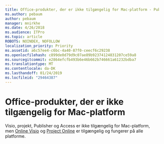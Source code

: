 ```yaml
---
title: Office-produkter, der er ikke tilgængelig for Mac-platform - Publisher
ms.author: pebaum
author: pebaum
manager: mnirkhe
ms.date: 4/26/2018
ms.audience: ITPro
ms.topic: article
ROBOTS: NOINDEX, NOFOLLOW
localization_priority: Priority
ms.assetid: a6c57ee4-c6bc-4a40-87f0-ceecf6c29238
ms.openlocfilehash: c899de0d79d9c07ae89b92374124831207ce59a8
ms.sourcegitcommit: e2864efcfb493b6e46b662b746661a61232bdba7
ms.translationtype: MT
ms.contentlocale: da-DK
ms.lasthandoff: 01/24/2019
ms.locfileid: "29464387"
---
```

# <a name="office-products-not-available-for-the-mac-platform"></a>Office-produkter, der er ikke tilgængelig for Mac-platform

Visio, projekt, Publisher og Access er ikke tilgængelig for Mac-platform, men [Online Visio](https://products.office.com/visio/visio-online) og [Project Online](https://products.office.com/project/project-online-premium) er tilgængelig og fungerer på alle platforme. 
  

